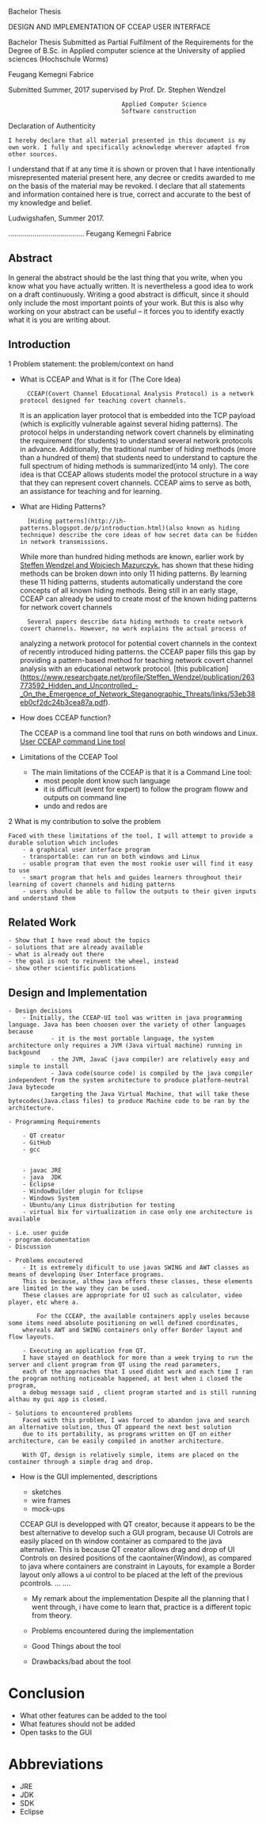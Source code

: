 






Bachelor Thesis

DESIGN AND IMPLEMENTATION OF CCEAP USER INTERFACE


Bachelor Thesis Submitted as Partial Fulfilment of the Requirements for the Degree of B.Sc.  in Applied computer science at the University of applied sciences (Hochschule Worms)

Feugang Kemegni Fabrice 

Submitted Summer, 2017
supervised by Prof.  Dr.  Stephen Wendzel 









									Applied Computer Science
									Software construction

Declaration of Authenticity



	I hereby declare that all material presented in this document is my own work. I fully and specifically acknowledge wherever adapted from other sources.
I understand that if at any time it is shown or proven that I have intentionally misrepresented  material present here, any decree or credits awarded to me on the basis of the material may be revoked.
I declare that all statements and information contained here is true, correct and accurate to the best of my knowledge and belief.























Ludwigshafen, Summer 2017.

………………………………..
Feugang Kemegni Fabrice


## Abstract

In general the abstract should be the last thing that you write, when you know what you have actually written. It is nevertheless a good idea to work on a draft continuously. Writing a good abstract is difficult, since it should only include the most important points of your work. But this is also why working on your abstract can be useful – it forces you to identify exactly what it is you are writing about. 

## Introduction

1 Problem statement: the problem/context on hand

- What is CCEAP and What is it for (The Core Idea)

		CCEAP(Covert Channel Educational Analysis Protocol) is a network protocol designed for teaching covert channels.
	It is an application layer protocol that is embedded into the TCP payload (which is explicitly vulnerable against several hiding patterns).
	The protocol helps in understanding network covert channels by eliminating the requirement (for students) to understand several network protocols in advance.
	Additionally, 
	the traditional number of hiding methods (more than a hundred of them) that students need to understand to capture the full spectrum of hiding methods is summarized(into 14 only).
	The core idea is that CCEAP allows students model the protocol structure in a way that they can represent covert channels.
	CCEAP aims to serve as both, an assistance for teaching and for learning.

- What are Hiding Patterns?

		[Hiding patterns](http://ih-patterns.blogspot.de/p/introduction.html)(also known as hiding technique) describe the core ideas of how secret data can be hidden in network transmissions. 
	While more than hundred hiding methods are known, earlier work by [Steffen Wendzel and Wojciech Mazurczyk.](http://ih-patterns.blogspot.de/p/authorscontact.html) has shown that these hiding methods can be broken down into only 11 hiding patterns. 
	By learning these 11  hiding patterns, students automatically understand the core concepts of all known hiding methods.
	Being still in an early stage, CCEAP can already be used to create most of the known hiding patterns for network covert channels

		Several papers describe data hiding methods to create network covert channels. However, no work explains the actual process of
	analyzing a network protocol for potential covert channels in the context of recently introduced hiding patterns. 
	the CCEAP paper fills this gap by providing a pattern-based method for teaching network covert channel analysis with an educational network protocol.
	[this publication] (https://www.researchgate.net/profile/Steffen_Wendzel/publication/263773592_Hidden_and_Uncontrolled_-_On_the_Emergence_of_Network_Steganographic_Threats/links/53eb38eb0cf2dc24b3cea87a.pdf).

- How does CCEAP function?

	The CCEAP is a command line tool that runs on both windows and Linux.
	[User CCEAP command Line tool](https://github.com/cdpxe/CCEAP)
		
- Limitations of the CCEAP Tool		
	- The main limitations of the CCEAP is that it is a Command Line tool:
		- most people dont know such language
		- it is difficult (event for expert) to follow the program floww and outputs on command line
		- undo and redos are 

2 What is my contribution to solve the problem

	Faced with these limitations of the tool, I will attempt to provide a durable solution which includes 
		- a graphical user interface program
		- transportable: can run on both windows and Linux
		- usable program that even the most rookie user will find it easy to use
		- smart program that hels and guides learners throughout their learning of covert channels and hiding patterns 
		- users should be able to follow the outputs to their given inputs and understand them

## Related Work

	- Show that I have read about the topics
	- solutions that are already available
	- what is already out there
	- the goal is not to reinvent the wheel, instead 
	- show other scientific publications

## Design and Implementation

	- Design decisions
		- Initially, the CCEAP-UI tool was written in java programming language. Java has been choosen over the variety of other languages because 
				- it is the most portable language, the system architecture only requires a JVM (Java virtual machine) running in backgound
				- the JVM, JavaC (java compiler) are relatively easy and simple to install
				- Java code(source code) is compiled by the java compiler  independent from the system architecture to produce platform-neutral Java bytecode
				targeting the Java Virtual Machine, that will take these bytecodes(Java.class files) to produce Machine code to be ran by the architecture.
	
	- Programming Requirements
	
		- QT creator
		- GitHub
		- gcc
		
		
		- javac JRE
		- java  JDK
		- Eclipse
		- WindowBuilder plugin for Eclipse
		- Windows System 
		- Ubuntu/any Linux distribution for testing
		- virtual bix for virtualization in case only one architecture is available
		
	- i.e. user guide
	- program documentation
	- Discussion
	
	- Problems encoutered
		- It is extremely dificult to use javas SWING and AWT classes as means of developing User Interface programs.
		This is because, althow java offers these classes, these elements are limited in the way they can be used.
		These classes are appropriate for UI such as calculator, video player, etc where a.
		
			For the CCEAP, the available containers apply useles because some items need absolute positioning on well defined coordinates,
		whereals AWT and SWING containers only offer Border layout and flow layouts.
		
		- Executing an application from QT.
		I have stayed on deathlock for more than a week trying to run the server and client program from QT using the read parameters, 
		each of the approaches that I used didnt work and each time I ran the program nothing noticeable happened, at best when i closed the program,
		a debug message said , client program started and is still running althau my gui app is closed.
		
	- Solutions to encountered problems
		Faced with this problem, I was forced to abandon java and search an alternative solution, thus QT appeard the next best solution 
		due to its portability, as programs written on QT on either architecture, can be easily compiled in another architecture.
		
		With QT, design is relatively simple, items are placed on the container through a simple drag and drop.
		
			
- How is the GUI implemented, descriptions
	- sketches
	- wire frames
	- mock-ups
	
	CCEAP GUI is developped with QT creator, because it appears to be the best alternative to develop such a GUI program, because
	UI Cotrols are easily placed on th window container as compared to the java alternative.
	This is because QT creator allows drag and drop of UI Controls on desired positions of the caontainer(Window), as compared to java
	where containers are constraint in Layouts, for example a Border layout only allows a ui control to be placed at the left of the previous 
	pcontrols. 
	...
	....


	- My remark about the implementation
		Despite all the planning that I went through, i have come to learn that, practice is a different topic from theory.
		
		
	- Problems encountered during the implementation
	- Good Things about the tool
	- Drawbacks/bad about the tool

# Conclusion

- What other features can be added to the tool
- What features should not be added
- Open tasks to the GUI

# Abbreviations

- JRE
- JDK
- SDK
- Eclipse
